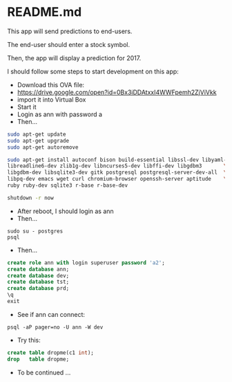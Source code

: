 # README.md

This app will send predictions to end-users.

The end-user should enter a stock symbol.

Then, the app will display a prediction for 2017.

I should follow some steps to start development on this app:

- Download this OVA file:
- https://drive.google.com/open?id=0Bx3iDDAtxxI4WWFpemh2ZjViVkk
- import it into Virtual Box
- Start it
- Login as ann with password a
- Then...

```bash
sudo apt-get update
sudo apt-get upgrade
sudo apt-get autoremove

sudo apt-get install autoconf bison build-essential libssl-dev libyaml-dev \
libreadline6-dev zlib1g-dev libncurses5-dev libffi-dev libgdbm3       \
libgdbm-dev libsqlite3-dev gitk postgresql postgresql-server-dev-all  \
libpq-dev emacs wget curl chromium-browser openssh-server aptitude    \
ruby ruby-dev sqlite3 r-base r-base-dev

shutdown -r now
```

- After reboot, I should login as ann
- Then...

```
sudo su - postgres
psql
```

- Then...

```sql
create role ann with login superuser password 'a2';
create database ann;
create database dev;
create database tst;
create database prd;
\q
exit
```

- See if ann can connect:

```
psql -aP pager=no -U ann -W dev
```

- Try this:

```sql
create table dropme(c1 int);
drop   table dropme;
```

- To be continued ...


